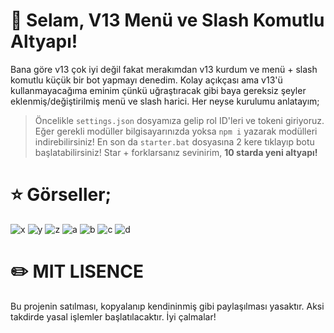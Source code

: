 # 👋 Selam, V13 Menü ve Slash Komutlu Altyapı!

Bana göre v13 çok iyi değil fakat merakımdan v13 kurdum ve menü + slash komutlu küçük bir bot yapmayı denedim. Kolay açıkçası ama v13'ü kullanmayacağıma eminim çünkü uğraştıracak gibi baya gereksiz şeyler eklenmiş/değiştirilmiş menü ve slash harici. Her neyse kurulumu anlatayım;

> Öncelikle `settings.json` dosyamıza gelip rol ID'leri ve tokeni giriyoruz. Eğer gerekli modüller bilgisayarınızda yoksa `npm i` yazarak modülleri indirebilirsiniz! En son da `starter.bat` dosyasına 2 kere tıklayıp botu başlatabilirsiniz!
> Star + forklarsanız sevinirim, **10 starda yeni altyapı!**

# ⭐ Görseller;
![x](https://cdn.discordapp.com/attachments/926175473984212992/927197226835513495/unknown.png)
![y](https://cdn.discordapp.com/attachments/926175473984212992/927197270024257586/unknown.png)
![z](https://cdn.discordapp.com/attachments/926175473984212992/927197437024669726/unknown.png)
![a](https://cdn.discordapp.com/attachments/926175473984212992/927197467110408263/unknown.png)
![b](https://cdn.discordapp.com/attachments/926175473984212992/927197512761221130/unknown.png)
![c](https://cdn.discordapp.com/attachments/926175473984212992/927197577429012530/unknown.png)
![d](https://cdn.discordapp.com/attachments/926175473984212992/927197708064813056/unknown.png)

# ✏️ MIT LISENCE

Bu projenin satılması, kopyalanıp kendininmiş gibi paylaşılması yasaktır. Aksi takdirde yasal işlemler başlatılacaktır. İyi çalmalar!
